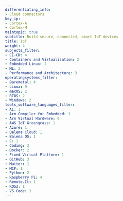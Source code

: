 ```yaml
---
differentiating_info:
- Cloud connectors
key_ip:
- Cortex-A
- Cortex-M
maintopic: true
subtitle: Build secure, connected, smart IoT devices
title: IoT
weight: 4
subjects_filter:
- CI-CD: 4
- Containers and Virtualization: 2
- Embedded Linux: 2
- ML: 2
- Performance and Architecture: 3
operatingsystems_filter:
- Baremetal: 4
- Linux: 9
- macOS: 2
- RTOS: 2
- Windows: 2
tools_software_languages_filter:
- AI: 1
- Arm Compiler for Embedded: 1
- Arm Virtual Hardware: 6
- AWS IoT Greengrass: 1
- Azure: 1
- Balena Cloud: 1
- Balena OS: 1
- C: 1
- Coding: 3
- Docker: 2
- Fixed Virtual Platform: 1
- GitHub: 3
- Matter: 1
- MCP: 1
- Python: 2
- Raspberry Pi: 4
- Remote.It: 1
- ROS2: 1
- VS Code: 1
---
```

